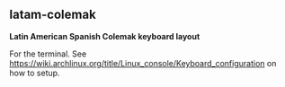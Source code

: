 ## latam-colemak

**Latin American Spanish Colemak keyboard layout**

For the terminal. See https://wiki.archlinux.org/title/Linux_console/Keyboard_configuration on how to setup.
